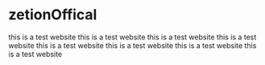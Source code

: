 # zetionOffical
this is a test website
this is a test website
this is a test website
this is a test website
this is a test website
this is a test website
this is a test website
this is a test website
